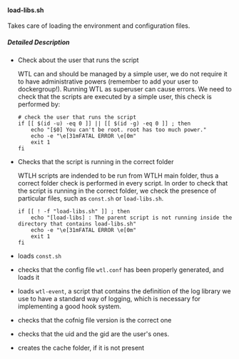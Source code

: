 #### load-libs.sh

Takes care of loading the environment and configuration files.

##### Detailed Description

* Check about the user that runs the script

    WTL can and should be managed by a simple user, we do not require it to have
    administrative powers (remember to add your user to dockergroup!).
    Running WTL as superuser can cause errors. We need to check that the scripts
    are executed by a simple user, this check is performed by:

    ```{.bash}
    # check the user that runs the script
    if [[ $(id -u) -eq 0 ]] || [[ $(id -g) -eq 0 ]] ; then
        echo "[$0] You can't be root. root has too much power."
        echo -e "\e[31mFATAL ERROR \e[0m"
        exit 1
    fi
    ```

* Checks that the script is running in the correct folder

    WTLH scripts are indended to be run from WTLH main folder, thus a correct
    folder check is performed in every script. In order to check that the
    script is running in the correct folder, we check the presence of
    particular files, such as `const.sh` or `load-libs.sh`.

    ```{.bash}
    if [[ ! -f "load-libs.sh" ]] ; then
        echo "[load-libs] : The parent script is not running inside the directory that contains load-libs.sh"
        echo -e "\e[31mFATAL ERROR \e[0m"
        exit 1
    fi
    ```

* loads `const.sh`
* checks that the config file `wtl.conf` has been properly generated,
    and loads it
* loads `wtl-event`, a script that contains the definition of the log
    library we use to have a standard way of logging, which is necessary
    for implementing a good hook system.
* checks that the cofnig file version is the correct one
* checks that the uid and the gid are the user's ones.
* creates the cache folder, if it is not present
